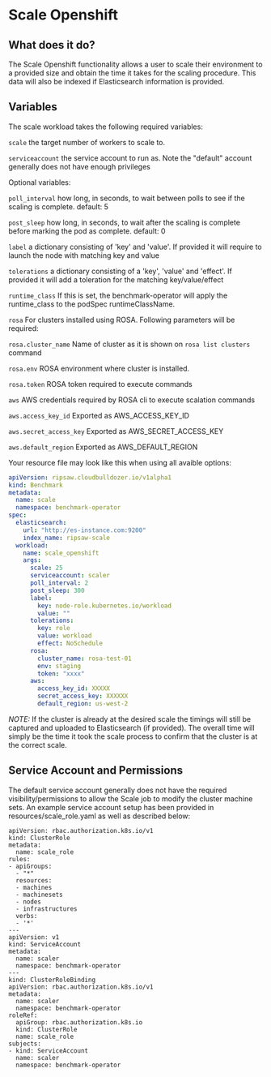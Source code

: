 # Scale Openshift

## What does it do?

The Scale Openshift functionality allows a user to scale their environment to a provided size 
and obtain the time it takes for the scaling procedure. This data will also be indexed if 
Elasticsearch information is provided.

## Variables

The scale workload takes the following required variables:

`scale` the target number of workers to scale to.

`serviceaccount` the service account to run as. Note the "default" account generally does not have enough privileges

Optional variables:

`poll_interval` how long, in seconds, to wait between polls to see if the scaling is complete. default: 5

`post_sleep` how long, in seconds, to wait after the scaling is complete before marking the pod as complete. default: 0

`label` a dictionary consisting of 'key' and 'value'. If provided it will require to launch the node with
        matching key and value

`tolerations` a dictionary consisting of a 'key', 'value' and 'effect'. If provided it will add a toleration
        for the matching key/value/effect

`runtime_class` If this is set, the benchmark-operator will apply the runtime_class to the podSpec runtimeClassName.

`rosa` For clusters installed using ROSA. Following parameters will be required:

`rosa.cluster_name` Name of cluster as it is shown on `rosa list clusters` command

`rosa.env` ROSA environment where cluster is installed.

`rosa.token` ROSA token required to execute commands

`aws` AWS credentials required by ROSA cli to execute scalation commands

`aws.access_key_id` Exported as AWS_ACCESS_KEY_ID

`aws.secret_access_key` Exported as AWS_SECRET_ACCESS_KEY

`aws.default_region` Exported as AWS_DEFAULT_REGION

Your resource file may look like this when using all avaible options:

```yaml
apiVersion: ripsaw.cloudbulldozer.io/v1alpha1
kind: Benchmark
metadata:
  name: scale
  namespace: benchmark-operator
spec:
  elasticsearch:
    url: "http://es-instance.com:9200"
    index_name: ripsaw-scale
  workload:
    name: scale_openshift
    args:
      scale: 25
      serviceaccount: scaler
      poll_interval: 2
      post_sleep: 300
      label:
        key: node-role.kubernetes.io/workload
        value: ""
      tolerations:
        key: role
        value: workload
        effect: NoSchedule
      rosa:
        cluster_name: rosa-test-01
        env: staging
        token: "xxxx"
      aws:
        access_key_id: XXXXX
        secret_access_key: XXXXXX
        default_region: us-west-2
```

*NOTE:* If the cluster is already at the desired scale the timings will still be captured and uploaded to
Elasticsearch (if provided). The overall time will simply be the time it took the scale process to confirm
that the cluster is at the correct scale.

## Service Account and Permissions

The default service account generally does not have the required visibility/permissions to allow the Scale job
to modify the cluster machine sets. An example service account setup has been provided in resources/scale_role.yaml
as well as described below:

```
apiVersion: rbac.authorization.k8s.io/v1
kind: ClusterRole
metadata:
  name: scale_role
rules:
- apiGroups:
  - "*"
  resources:
  - machines
  - machinesets
  - nodes
  - infrastructures
  verbs:
  - '*'
---
apiVersion: v1
kind: ServiceAccount
metadata:
  name: scaler
  namespace: benchmark-operator
---
kind: ClusterRoleBinding
apiVersion: rbac.authorization.k8s.io/v1
metadata:
  name: scaler
  namespace: benchmark-operator
roleRef:
  apiGroup: rbac.authorization.k8s.io
  kind: ClusterRole
  name: scale_role
subjects:
- kind: ServiceAccount
  name: scaler
  namespace: benchmark-operator
```
